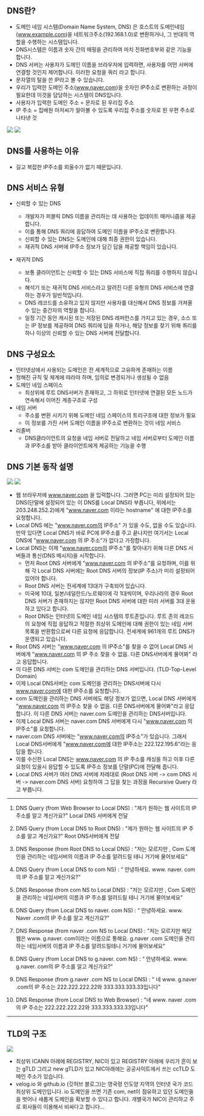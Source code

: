 ## DNS란?
- 도메인 네임 시스템(Domain Name System, DNS) 은 호스트의 도메인네임(www.example.com)을 네트워크주소(192.168.1.0)로 변환하거나,
그 반대의 역할을 수행하는 시스템입니다.
- DNS시스템은 이름과 숫자 간의 매핑을 관리하여 마치 전화번호부와 같은 기능을 합니다.
- DNS 서버는 사용자가 도메인 이름을 브라우저에 입력하면, 사용자를 어떤 서버에 연결할 것인지 제어합니다.
이러한 요청을 쿼리 라고 합니다.
- 문자열의 탈을 쓴 IP라고 볼 수 있습니다.
- 우리가 입력한 도메인 주소(www.naver.com)을 숫자인 IP주소로 변환하는 과정이 필요한데 이것을 담당하는 시스템이 DNS입니다.
- 사용자가 입력한 도메인 주소 = 문자로 된 우리집 주소
- IP 주소 = 집배원 아저씨가 알아볼 수 있도록 우리집 주소를 숫자로 된 우편 주소로 나타낸 것

![](../assets/DNS_2.png)
![](../assets/DNS_3.png)

## DNS를 사용하는 이유
- 길고 복잡한 IP주소를 외울수가 없기 때문입니다.

## DNS 서비스 유형 
- 신뢰할 수 있는 DNS
  - 개발자가 퍼블릭 DNS 이름을 관리하는 데 사용하는 업데이트 매커니즘을 제공합니다.
  - 이를 통해 DNS 쿼리에 응답하여 도메인 이름을 IP주소로 변환합니다.
  - 신뢰할 수 있는 DNS는 도메인에 대해 최종 권한이 있습니다.
  - 재귀적 DNS 서버에 IP주소 정보가 담긴 답을 제공할 책임이 있습니다.

- 재귀적 DNS
  - 보통 클라이언트는 신뢰할 수 있는 DNS 서비스에 직접 쿼리를 수행하지 않습니다.
  - 해석기 또는 재귀적 DNS 서비스라고 알려진 다른 유형의 DNS 서비스에 연결하는 경우가 일반적입니다.
  - DNS 레코드를 소유하고 있지 않지만 사용자를 대신해서 DNS 정보를 가져올 수 있는 중간자의 역할을 합니다.
  - 일정 기간 동안 캐시된 또는 저장된 DNS 레퍼런스를 가지고 있는 경우, 소스 또는 IP 정보를 제공하여 DNS 쿼리에 답을 하거나, 
해당 정보를 찾기 위해 쿼리를 하나 이상의 신뢰할 수 있는 DNS 서버에 전달합니다.

## DNS 구성요소
- 인터넷상에서 사용되는 도메인은 전 세계적으로 고유하게 존재하는 이름
- 정해진 규칙 및 체계에 따라야 하며, 임의로 변경되거나 생성될 수 없음
- 도메인 네임 스페이스
  - 최상위에 루트 DNS서버가 존재하고, 그 하위로 인터넷에 연결된 모든 노드가 연속해서 이어진 계층구조로 구성
- 네임 서버
  - 주소를 변환 시키기 위해 도메인 네임 스페이스의 트리구조에 대한 정보가 필요
  - 이 정보를 가진 서버 도메인 이름을 IP주소로 변환하는 것이 네임 서비스
- 리졸버
  - DNS클라이언트의 요청을 네임 서버로 전달하고 네임 서버로부터 도메인 이름과 IP주소를 받아 클라이언트에게 제공하는 기능을 수행

## DNS 기본 동작 설명
![](../assets/DNS_5.gif)
![](../assets/DNS_1.gif)

- 웹 브라우저에 www.naver.com 을 입력합니다. 그러면 PC는 미리 설정되어 있는 DNS(단말에 설정되어 있는 이 DNS를 Local DNS라 부릅니다, 
위에서는 203.248.252.2)에게 "www.naver.com 이라는 hostname" 에 대한 IP주소를 요청합니다.
- Local DNS 에는 "www.naver.com의 IP주소" 가 있을 수도, 없을 수도 있습니다. 만약 있다면 Local DNS가 바로 PC에 IP주소를 주고 끝나지만 
여기서는 Local DNS에 "www.naver.com 의 IP 주소"가 없다고 가정합니다.
- Local DNS는 이제 "www.naver.com의 IP주소"를 찾아내기 위해 다른 DNS 서버들과 통신(DNS 메시지)을 시작합니다. 
  - 먼저 Root DNS 서버에게 "www.naver.com 의 IP주소"를 요청하며, 이를 위해 각 Local DNS 서버에는 Root DNS 서버의 정보(IP 주소)가 
미리 설정되어 있어야 합니다.
  - Root DNS 서버는 전세계에 13대가 구축되어 있습니다.
  - 미국에 10대, 일본/네덜란드/노르웨이에 각 1대씩이며, 
우리나라의 경우 Root DNS 서버가 존재하지는 않지만 Root DNS 서버에 대한 미러 서버를 3대 운용하고 있다고 합니다.
  - Root DNS는 인터넷의 도메인 네임 시스템의 루트존입니다. 루트 존의 레코드의 요청에 직접 응답하고 적절한 최상위 도메인에 대해 권한이 있는
네임 서버 목록을 반환함으로써 다른 요청에 응답합니다. 전세계에 961개의 루트 DNS가 운영되고 있습니다.
- Root DNS 서버는 "www.naver.com 의 IP주소"를 찾을 수 없어 Local DNS 서버에게 "www.naver.com 의 IP 주소 찾을 수 없음. 다른 DNS서버에게 
물어봐" 라고 응답합니다.
- 이 다른 DNS 서버는 com 도메인을 관리하는 DNS 서버입니다. (TLD-Top-Level Domain)
- 이제 Local DNS서버는 com 도메인을 관리하는 DNS서버에 다시 www.naver.com에 대한 IP주소를 요청합니다.
- com 도메인을 관리하는 DNS 서버에도 해당 정보가 없으면, Local DNS 서버에게 "www.naver.com 의 IP주소 찾을 수 없음. 다른
 DNS서버에게 물어봐"라고 응답합니다. 이 다른 DNS 서버는 naver.com 도메인을 관리하는 DNS서버입니다.
- 이제 Local DNS 서버는 naver.com DNS 서버에게 다시 "www.naver.com 의 IP주소"를 요청합니다.
- naver.com DNS 서버에는 "www.naver.com의 IP주소"가 있습니다. 그래서 Local DNS서버에게 "www.naver.com에 대한 IP주소는
 222.122.195.6"라는 응답을 합니다.
 - 이를 수신한 Local DNS는 www.naver.com 의 IP 주소를 캐싱을 하고 이후 다른 요청이 있을시 응답할 수 있도록 IP주소 정보를 단말(PC)에
 전달해 줍니다.
 - Local DNS 서버가 여러 DNS 서버에 차례대로 (Root DNS 서버 -> com DNS 서버 -> naver.com DNS 서버) 요청하여 
그 답을 찾는 과정을 Recursive Query 라고 부릅니다.

***

1. DNS Query (from Web Browser to Local DNS) : "제가 원하는 웹 사이트의 IP 주소를 알고 계신가요?" Local DNS 서버에게 전달

 

2. DNS Query (from Local DNS to Root DNS) : "제가 원하는 웹 사이트의 IP 주소를 알고 계신가요?" Root DNS서버에게 전달

 

3. DNS Response (from Root DNS to Local DNS) : "저는 모르지만 , Com 도메인을 관리하는 네임서버의 이름과 IP 주소를 알려드릴 테니 거기에 물어보세요"

 

4. DNS Query (from Local DNS to com NS) : “ 안녕하세요. www. naver. com의 IP 주소를 알고 계신가요?"

 

5. DNS Response (from com NS to Local DNS) : "저는 모르지만 , Com 도메인을 관리하는 네임서버의 이름과 IP 주소를 알려드릴 테니 거기에 물어보세요"

 

6. DNS Query (from Local DNS to naver. com NS) : “ 안녕하세요. www. Naver .com의 IP 주소를 알고 계신가요?"

 

7. DNS Response (from naver .com NS to Local DNS) : "저는 모르지만 해당 웹은 www. g.naver. com이라는 이름으로 통해요. g.naver .com 도메인을 관리하는 네임서버의 이름과 IP 주소를 알려드릴테니 거기에 물어보세요"

 

8. DNS Query (from Local DNS to g.naver. com NS) : “ 안녕하세요. www. g.naver. com의 IP 주소를 알고 계신가요?"

 

9. DNS Response (from g.naver .com NS to Local DNS) : " 네 www. g.naver .com의 IP 주소는 222.222.222.22와 333.333.333.33입니다"

 

10. DNS Response (from Local DNS to Web Browser) : "네 www. naver .com의 IP 주소는 222.222.222.22와 333.333.333.33입니다"

***

## TLD의 구조
![](../assets/DNS_4.jpg)

- 최상위 ICANN 아래에 REGISTRY, NIC이 있고 REGISTRY 아래에 우리가 흔이 보는 gTLD 
그리고 new gTLD가 있고 NIC아래에는 공공사이트에서 쓰는 ccTLD 도메인 주소가 있습니다.
- velog.io 와 github.io (깃허브 블로그)는 영국령 인도양 지역의 인터넷 국가 코드 최상위 도메인입니다. 
io 도메인을 쓰면 기존 com, net이 점유하고 있던 도메인들을 벗어나 새롭게 도메인을 확보할 수 있다고 합니다. 
개별국가 NIC이 관리하고 주로 회사들이 이용해서 비싸다고 합니다...
